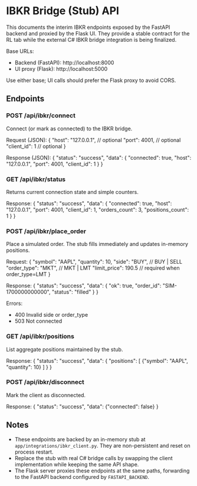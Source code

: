 # IBKR Bridge (Stub) API

This documents the interim IBKR endpoints exposed by the FastAPI backend and proxied by the Flask UI. They provide a stable contract for the RL tab while the external C# IBKR bridge integration is being finalized.

Base URLs:
- Backend (FastAPI): http://localhost:8000
- UI proxy (Flask): http://localhost:5000

Use either base; UI calls should prefer the Flask proxy to avoid CORS.

## Endpoints

### POST /api/ibkr/connect
Connect (or mark as connected) to the IBKR bridge.

Request (JSON):
{
  "host": "127.0.0.1",   // optional
  "port": 4001,           // optional
  "client_id": 1          // optional
}

Response (JSON):
{
  "status": "success",
  "data": {
    "connected": true,
    "host": "127.0.0.1",
    "port": 4001,
    "client_id": 1
  }
}

### GET /api/ibkr/status
Returns current connection state and simple counters.

Response:
{
  "status": "success",
  "data": {
    "connected": true,
    "host": "127.0.0.1",
    "port": 4001,
    "client_id": 1,
    "orders_count": 3,
    "positions_count": 1
  }
}

### POST /api/ibkr/place_order
Place a simulated order. The stub fills immediately and updates in-memory positions.

Request:
{
  "symbol": "AAPL",
  "quantity": 10,
  "side": "BUY",          // BUY | SELL
  "order_type": "MKT",    // MKT | LMT
  "limit_price": 190.5      // required when order_type=LMT
}

Response:
{
  "status": "success",
  "data": {
    "ok": true,
    "order_id": "SIM-1700000000000",
    "status": "filled"
  }
}

Errors:
- 400 Invalid side or order_type
- 503 Not connected

### GET /api/ibkr/positions
List aggregate positions maintained by the stub.

Response:
{
  "status": "success",
  "data": {
    "positions": [
      {"symbol": "AAPL", "quantity": 10}
    ]
  }
}

### POST /api/ibkr/disconnect
Mark the client as disconnected.

Response:
{
  "status": "success",
  "data": {"connected": false}
}

## Notes
- These endpoints are backed by an in-memory stub at `app/integrations/ibkr_client.py`. They are non-persistent and reset on process restart.
- Replace the stub with real C# bridge calls by swapping the client implementation while keeping the same API shape.
- The Flask server proxies these endpoints at the same paths, forwarding to the FastAPI backend configured by `FASTAPI_BACKEND`.
